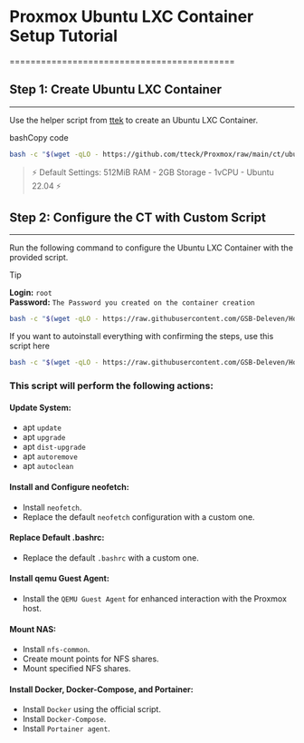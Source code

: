 # Proxmox Ubuntu LXC Container Setup Tutorial
===========================================

## Step 1: Create Ubuntu LXC Container
-----------------------------------

Use the helper script from [ttek](https://github.com/tteck/Proxmox) to create an Ubuntu LXC Container.

bashCopy code

```bash
bash -c "$(wget -qLO - https://github.com/tteck/Proxmox/raw/main/ct/ubuntu.sh)"
```

> ⚡ Default Settings: 512MiB RAM - 2GB Storage - 1vCPU - Ubuntu 22.04 ⚡



## Step 2: Configure the CT with Custom Script
-------------------------------------------

Run the following command to configure the Ubuntu LXC Container with the provided script.

>[!Tip]
> **Login:** `root`  
> **Password:** `The Password you created on the container creation`  
  
```bash
bash -c "$(wget -qLO - https://raw.githubusercontent.com/GSB-Deleven/HomeLab/main/Scripts/OneClick%20Proxmox%20Container/ubuntu%2023.04/ubuntu-lxc.sh)"
```
  

If you want to autoinstall everything with confirming the steps, use this script here
```bash
bash -c "$(wget -qLO - https://raw.githubusercontent.com/GSB-Deleven/HomeLab/main/Scripts/OneClick%20Proxmox%20Container/ubuntu%2023.04/ubuntu-lxc-nopromt-autoinstall.sh)"
```
  
### This script will perform the following actions:

#### **Update System**:
  - apt `update`
  - apt `upgrade`
  - apt `dist-upgrade`
  - apt `autoremove`
  - apt `autoclean`
 

#### Install and Configure **neofetch**:
  - Install `neofetch`.
  - Replace the default `neofetch` configuration with a custom one.
 

#### Replace Default **.bashrc**:
  - Replace the default `.bashrc` with a custom one.

#### Install **qemu Guest Agent**:
  - Install the `QEMU Guest Agent` for enhanced interaction with the Proxmox host.
 

#### **Mount NAS**:
  - Install `nfs-common`.
  - Create mount points for NFS shares.
  - Mount specified NFS shares.
 

#### Install **Docker**, **Docker-Compose**, and **Portainer**:
  -  Install `Docker` using the official script.
  -  Install `Docker-Compose`.
  -  Install `Portainer agent`.
